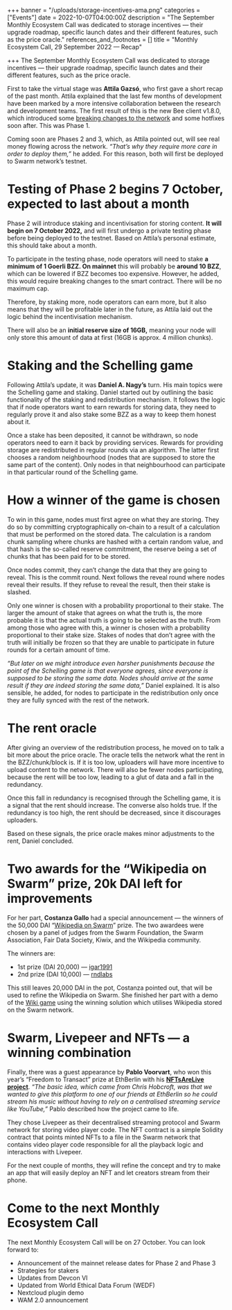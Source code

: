 +++
banner = "/uploads/storage-incentives-ama.png"
categories = ["Events"]
date = 2022-10-07T04:00:00Z
description = "The September Monthly Ecosystem Call was dedicated to storage incentives — their upgrade roadmap, specific launch dates and their different features, such as the price oracle."
references_and_footnotes = []
title = "Monthly Ecosystem Call, 29 September 2022 — Recap"

+++
The September Monthly Ecosystem Call was dedicated to storage incentives — their upgrade roadmap, specific launch dates and their different features, such as the price oracle.

First to take the virtual stage was **Attila Gazsó**, who first gave a short recap of the past month. Attila explained that the last few months of development have been marked by a more intensive collaboration between the research and development teams. The first result of this is the new Bee client v1.8.0, which introduced some [breaking changes to the network](https://medium.com/ethereum-swarm/breaking-changes-are-coming-to-the-swarm-network-4b740adcdef0) and some hotfixes soon after. This was Phase 1.

Coming soon are Phases 2 and 3, which, as Attila pointed out, will see real money flowing across the network. _“That’s why they require more care in order to deploy them,”_ he added. For this reason, both will first be deployed to Swarm network’s testnet.

# Testing of Phase 2 begins 7 October, expected to last about a month

Phase 2 will introduce staking and incentivisation for storing content. **It will begin on 7 October 2022,** and will first undergo a private testing phase before being deployed to the testnet. Based on Attila’s personal estimate, this should take about a month.

To participate in the testing phase, node operators will need to stake **a minimum of 1 Goerli BZZ. On mainnet** this will probably be **around 10 BZZ**, which can be lowered if BZZ becomes too expensive. However, he added, this would require breaking changes to the smart contract. There will be no maximum cap.

Therefore, by staking more, node operators can earn more, but it also means that they will be profitable later in the future, as Attila laid out the logic behind the incentivisation mechanism.

There will also be an **initial reserve size of 16GB,** meaning your node will only store this amount of data at first (16GB is approx. 4 million chunks).

# Staking and the Schelling game

Following Attila’s update, it was **Daniel A. Nagy’s** turn. His main topics were the Schelling game and staking. Daniel started out by outlining the basic functionality of the staking and redistribution mechanism. It follows the logic that if node operators want to earn rewards for storing data, they need to regularly prove it and also stake some BZZ as a way to keep them honest about it.

Once a stake has been deposited, it cannot be withdrawn, so node operators need to earn it back by providing services. Rewards for providing storage are redistributed in regular rounds via an algorithm. The latter first chooses a random neighbourhood (nodes that are supposed to store the same part of the content). Only nodes in that neighbourhood can participate in that particular round of the Schelling game.

# How a winner of the game is chosen

To win in this game, nodes must first agree on what they are storing. They do so by committing cryptographically on-chain to a result of a calculation that must be performed on the stored data. The calculation is a random chunk sampling where chunks are hashed with a certain random value, and that hash is the so-called reserve commitment, the reserve being a set of chunks that has been paid for to be stored.

Once nodes commit, they can’t change the data that they are going to reveal. This is the commit round. Next follows the reveal round where nodes reveal their results. If they refuse to reveal the result, then their stake is slashed.

Only one winner is chosen with a probability proportional to their stake. The larger the amount of stake that agrees on what the truth is, the more probable it is that the actual truth is going to be selected as the truth. From among those who agree with this, a winner is chosen with a probability proportional to their stake size. Stakes of nodes that don’t agree with the truth will initially be frozen so that they are unable to participate in future rounds for a certain amount of time.

_“But later on we might introduce even harsher punishments because the point of the Schelling game is that everyone agrees, since everyone is supposed to be storing the same data. Nodes should arrive at the same result if they are indeed storing the same data,”_ Daniel explained. It is also sensible, he added, for nodes to participate in the redistribution only once they are fully synced with the rest of the network.

# The rent oracle

After giving an overview of the redistribution process, he moved on to talk a bit more about the price oracle. The oracle tells the network what the rent in the BZZ/chunk/block is. If it is too low, uploaders will have more incentive to upload content to the network. There will also be fewer nodes participating, because the rent will be too low, leading to a glut of data and a fall in the redundancy.

Once this fall in redundancy is recognised through the Schelling game, it is a signal that the rent should increase. The converse also holds true. If the redundancy is too high, the rent should be decreased, since it discourages uploaders.

Based on these signals, the price oracle makes minor adjustments to the rent, Daniel concluded.

# Two awards for the “Wikipedia on Swarm” prize, 20k DAI left for improvements

For her part, **Costanza Gallo** had a special announcement — the winners of the 50,000 DAI “[Wikipedia on Swarm](http://gitcoin.co/issue/28926)” prize. The two awardees were chosen by a panel of judges from the Swarm Foundation, the Swarm Association, Fair Data Society, Kiwix, and the Wikipedia community.

The winners are:

* 1st prize (DAI 20,000) — [igar1991](https://gitcoin.co/igar1991)
* 2nd prize (DAI 10,000) — [rndlabs](https://github.com/rndlabs/fds-wikipedia)

This still leaves 20,000 DAI in the pot, Costanza pointed out, that will be used to refine the Wikipedia on Swarm. She finished her part with a demo of the [Wiki game](https://en.wikipedia.org/wiki/Wikipedia:Wiki_Game) using the winning solution which utilises Wikipedia stored on the Swarm network.

# Swarm, Livepeer and NFTs — a winning combination

Finally, there was a guest appearance by **Pablo Voorvart**, who won this year’s “Freedom to Transact” prize at EthBerlin with his [**NFTsAreLive project**](https://devfolio.co/projects/nft-are-live-at-ethberlin-6f9a). _“The basic idea, which came from Chris Hobcroft, was that we wanted to give this platform to one of our friends at EthBerlin so he could stream his music without having to rely on a centralised streaming service like YouTube,”_ Pablo described how the project came to life.

They chose Livepeer as their decentralised streaming protocol and Swarm network for storing video player code. The NFT contract is a simple Solidity contract that points minted NFTs to a file in the Swarm network that contains video player code responsible for all the playback logic and interactions with Livepeer.

For the next couple of months, they will refine the concept and try to make an app that will easily deploy an NFT and let creators stream from their phone.

# Come to the next Monthly Ecosystem Call

The next Monthly Ecosystem Call will be on 27 October. You can look forward to:

* Announcement of the mainnet release dates for Phase 2 and Phase 3
* Strategies for stakers
* Updates from Devcon VI
* Updated from World Ethical Data Forum (WEDF)
* Nextcloud plugin demo
* WAM 2.0 announcement